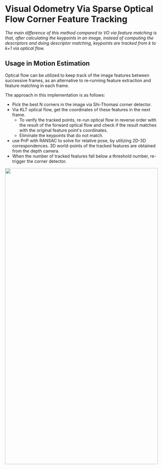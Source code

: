 # Visual Odometry Via Sparse Optical Flow Corner Feature Tracking
*The main difference of this method compared to VO via feature matching is that, after calculating the keypoints in an image, instead of computing the descriptors and doing descriptor matching, keypoints are tracked from k to k+1 via optical flow.*

## Usage in Motion Estimation
Optical flow can be utilized to keep track of the image features between successive frames, as an alternative to re-running feature extraction and feature matching in each frame.


The approach in this implementation is as follows:
- Pick the best N corners in the image via Shi-Thomasi corner detector.
- Via KLT optical flow, get the coordinates of these features in the next frame.
    - To verify the tracked points, re-run optical flow in reverse order with the result of the forward optical flow and check if the result matches with the original feature point's coordinates.
    - Eliminate the keypoints that do not match.
- use PnP with RANSAC to solve for relative pose, by utilizing 2D-3D correspondences. 3D world-points of the tracked features are obtained from the depth camera.
- When the number of tracked features fall below a threshold number, re-trigger the corner detector.
<img src="https://raw.githubusercontent.com/goksanisil23/lazy_minimal_robotics/main/VisualOdometry/Indirect/tracking/resources/viso_oflow.gif" width=100% height=50%>